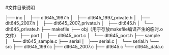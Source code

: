 #文件目录说明

├── inc
│   ├── dlt645_1997.h
│   ├── dlt645_1997_private.h
│   ├── dlt645_2007.h
│   ├── dlt645_2007_private.h
│   ├── dlt645.h
│   └── dlt645_private.h
├── makefile
├── obj（用于存放makefile编译产生的临时.o文件）
├── port
│   ├── dlt645_port.c
│   └── dlt645_port.h
├── sample
│   └── dlt645_sample.c
├── serial
│   ├── serial.c
│   └── serial.h
└── src
    ├── dlt645_1997.c
    ├── dlt645_2007.c
    ├── dlt645.c
    └── dlt645_data.c
